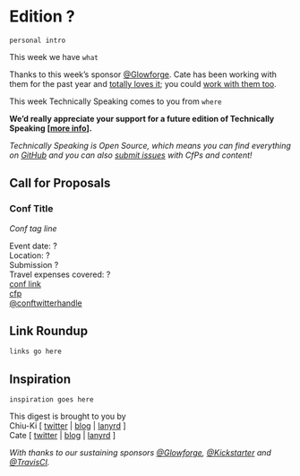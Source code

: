 # Edition ?

`personal intro`

This week we have `what`

Thanks to this week’s sponsor [@Glowforge](https://twitter.com/glowforge). Cate has been working with them for the past year and [totally loves it](http://www.catehuston.com/blog/2015/10/21/lasers-and-practical-skills/); you could [work with them too](https://glowforge.com/jobs/).

This week Technically Speaking comes to you from `where`

**We’d really appreciate your support for a future edition of Technically Speaking [[more info](http://www.techspeak.email/sponsorship/)].**  

*Technically Speaking is Open Source, which means you can find everything on [GitHub](https://github.com/catehstn/technically-speaking/) and you can also [submit issues](https://github.com/catehstn/technically-speaking/issues/new) with CfPs and content!*  

## Call for Proposals

### Conf Title  
*Conf tag line*

Event date: ?  
Location: ?  
Submission ?  
Travel expenses covered: ?  
[conf link](?)  
[cfp](?)  
[@conftwitterhandle](?)



## Link Roundup

`links go here`

## Inspiration

`inspiration goes here`  


This digest is brought to you by  
Chiu-Ki [ [twitter](https://twitter.com/chiuki) | [blog](http://blog.sqisland.com/) | [lanyrd](http://lanyrd.com/profile/chiuki/) ]  
Cate [ [twitter](https://twitter.com/catehstn) | [blog](http://www.catehuston.com/blog/) | [lanyrd](http://lanyrd.com/profile/catehstn/) ]

*With thanks to our sustaining sponsors [@Glowforge](http://twitter.com/glowforge), [@Kickstarter](http://twitter.com/kickstarter) and [@TravisCI](http://twitter.com/travisci).*
